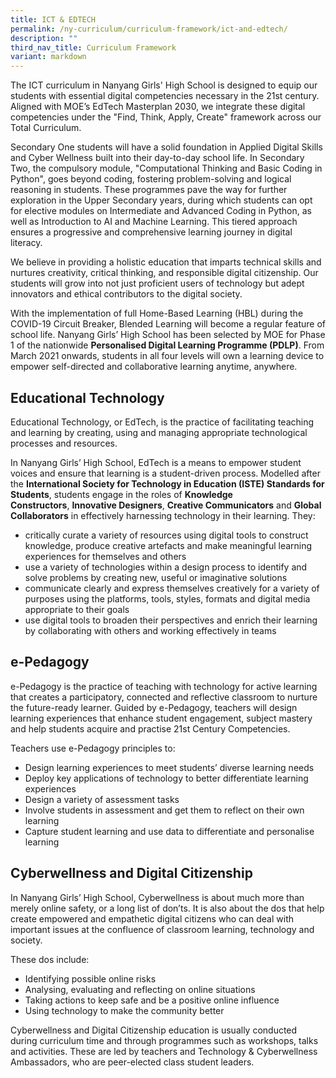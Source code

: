 ```yaml
---
title: ICT & EDTECH
permalink: /ny-curriculum/curriculum-framework/ict-and-edtech/
description: ""
third_nav_title: Curriculum Framework
variant: markdown
---
```

The ICT curriculum in Nanyang Girls' High School is designed to equip our students with essential digital competencies necessary in the 21st century. Aligned with MOE’s EdTech Masterplan 2030, we integrate these digital competencies under the "Find, Think, Apply, Create" framework across our Total Curriculum.

  
Secondary One students will have a solid foundation in Applied Digital Skills and Cyber Wellness built into their day-to-day school life. In Secondary Two, the compulsory module, "Computational Thinking and Basic Coding in Python", goes beyond coding, fostering problem-solving and logical reasoning in students. These programmes pave the way for further exploration in the Upper Secondary years, during which students can opt for elective modules on Intermediate and Advanced Coding in Python, as well as Introduction to AI and Machine Learning. This tiered approach ensures a progressive and comprehensive learning journey in digital literacy.

  
We believe in providing a holistic education that imparts technical skills and nurtures creativity, critical thinking, and responsible digital citizenship. Our students will grow into not just proficient users of technology but adept innovators and ethical contributors to the digital society.

With the implementation of full Home-Based Learning (HBL) during the COVID-19 Circuit Breaker, Blended Learning will become a regular feature of school life. Nanyang Girls’ High School has been selected by MOE for Phase 1 of the nationwide&nbsp;**Personalised Digital Learning Programme (PDLP)**. From March 2021 onwards, students in all four levels will own a learning device to empower self-directed and collaborative learning anytime, anywhere.

## Educational Technology

Educational Technology, or EdTech, is the practice of facilitating teaching and learning by creating, using and managing appropriate technological processes and resources.

In Nanyang Girls’ High School, EdTech is a means to empower student voices and ensure that learning is a student-driven process. Modelled after the&nbsp;**International Society for Technology in Education (ISTE) Standards for Students**, students engage in the roles of&nbsp;**Knowledge Constructors**,&nbsp;**Innovative Designers**,&nbsp;**Creative Communicators**&nbsp;and&nbsp;**Global Collaborators**&nbsp;in effectively harnessing technology in their learning. They:

* critically curate a variety of resources using digital tools to construct knowledge, produce creative artefacts and make meaningful learning experiences for themselves and others
* use a variety of technologies within a design process to identify and solve problems by creating new, useful or imaginative solutions
* communicate clearly and express themselves creatively for a variety of purposes using the platforms, tools, styles, formats and digital media appropriate to their goals
* use digital tools to broaden their perspectives and enrich their learning by collaborating with others and working effectively in teams

## e-Pedagogy

e-Pedagogy is the practice of teaching with technology for active learning that creates a participatory, connected and reflective classroom to nurture the future-ready learner. Guided by e-Pedagogy, teachers will design learning experiences that enhance student engagement, subject mastery and help students acquire and practise 21st&nbsp;Century Competencies.

Teachers use e-Pedagogy principles to:

*   Design learning experiences to meet students’ diverse learning needs
*   Deploy key applications of technology to better differentiate learning experiences
*   Design a variety of assessment tasks
*   Involve students in assessment and get them to reflect on their own learning
*   Capture student learning and use data to differentiate and personalise learning

## Cyberwellness and Digital Citizenship

In Nanyang Girls’ High School, Cyberwellness is about much more than merely online safety, or a long list of don’ts. It is also about the dos that help create empowered and empathetic digital citizens who can deal with important issues at the confluence of classroom learning, technology and society.

These dos include:

*   Identifying possible online risks
*   Analysing, evaluating and reflecting on online situations
*   Taking actions to keep safe and be a positive online influence
*   Using technology to make the community better

Cyberwellness and Digital Citizenship education is usually conducted during curriculum time and through programmes such as workshops, talks and activities. These are led by teachers and Technology &amp; Cyberwellness Ambassadors, who are peer-elected class student leaders.